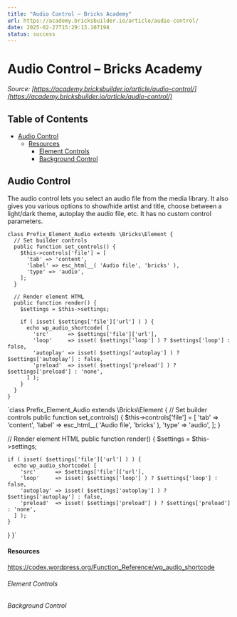 ```yaml
---
title: "Audio Control – Bricks Academy"
url: https://academy.bricksbuilder.io/article/audio-control/
date: 2025-02-27T15:29:13.107198
status: success
---
```


# Audio Control – Bricks Academy

*Source: [https://academy.bricksbuilder.io/article/audio-control/](https://academy.bricksbuilder.io/article/audio-control/)*

## Table of Contents

- [Audio Control](#audio-control)
    - [Resources](#resources)
        - [Element Controls](#element-controls)
        - [Background Control](#background-control)

## Audio Control

The audio control lets you select an audio file from the media library. It also gives you various options to show/hide artist and title, choose between a light/dark theme, autoplay the audio file, etc. It has no custom control parameters.

```
class Prefix_Element_Audio extends \Bricks\Element {
  // Set builder controls
  public function set_controls() {
    $this->controls['file'] = [
      'tab' => 'content',
      'label' => esc_html__( 'Audio file', 'bricks' ),
      'type' => 'audio',
    ];
  }

  // Render element HTML
  public function render() {
    $settings = $this->settings;

    if ( isset( $settings['file']['url'] ) ) {
      echo wp_audio_shortcode( [
        'src'      => $settings['file']['url'],
        'loop'     => isset( $settings['loop'] ) ? $settings['loop'] : false, 
        'autoplay' => isset( $settings['autoplay'] ) ? $settings['autoplay'] : false, 
        'preload'  => isset( $settings['preload'] ) ? $settings['preload'] : 'none', 
      ] );
    }
  }
}
```

`class Prefix_Element_Audio extends \Bricks\Element {
  // Set builder controls
  public function set_controls() {
    $this->controls['file'] = [
      'tab' => 'content',
      'label' => esc_html__( 'Audio file', 'bricks' ),
      'type' => 'audio',
    ];
  }

  // Render element HTML
  public function render() {
    $settings = $this->settings;

    if ( isset( $settings['file']['url'] ) ) {
      echo wp_audio_shortcode( [
        'src'      => $settings['file']['url'],
        'loop'     => isset( $settings['loop'] ) ? $settings['loop'] : false, 
        'autoplay' => isset( $settings['autoplay'] ) ? $settings['autoplay'] : false, 
        'preload'  => isset( $settings['preload'] ) ? $settings['preload'] : 'none', 
      ] );
    }
  }
}`

#### Resources

https://codex.wordpress.org/Function_Reference/wp_audio_shortcode

###### Element Controls

###### Background Control

